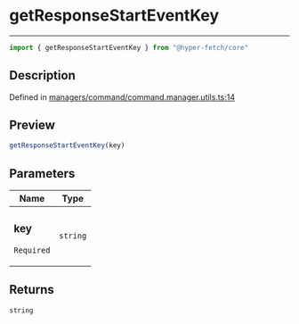 

# getResponseStartEventKey

<div class="api-docs__separator" data-reactroot="">

---

</div><div class="api-docs__import" data-reactroot="">

```ts
import { getResponseStartEventKey } from "@hyper-fetch/core"
```

</div><div class="api-docs__section">

## Description

</div><div class="api-docs__description"><span class="api-docs__do-not-parse">



</span></div><p class="api-docs__definition">

Defined in [managers/command/command.manager.utils.ts:14](https://github.com/BetterTyped/hyper-fetch/blob/7e232edb/packages/core/src/managers/command/command.manager.utils.ts#L14)

</p><div class="api-docs__section">

## Preview

</div><div class="api-docs__preview fn">

```ts
getResponseStartEventKey(key)
```

</div><div class="api-docs__section">

## Parameters

</div><div class="api-docs__parameters"><table><thead><tr><th>Name</th><th>Type</th></tr></thead><tbody><tr param-data="key"><td class="api-docs__param-name required">

### key 

`Required`

</td><td class="api-docs__param-type">

`string`

</td></tr></tbody></table></div><div class="api-docs__section">

## Returns

</div><div class="api-docs__returns">

```ts
string
```

</div>